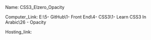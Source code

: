 
Name: CSS3_Elzero_Opacity

Computer_Link: E:\5- GitHub\1- Front End\4- CSS3\1- Learn CSS3 In Arabic\26 - Opacity

Hosting_link:

